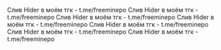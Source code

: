 Слив Hider в моём тгк - t.me/freeminepo
Слив Hider в моём тгк - t.me/freeminepo
Слив Hider в моём тгк - t.me/freeminepo
Слив Hider в моём тгк - t.me/freeminepo
Слив Hider в моём тгк - t.me/freeminepo
Слив Hider в моём тгк - t.me/freeminepo
Слив Hider в моём тгк - t.me/freeminepo
